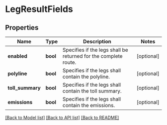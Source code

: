 # LegResultFields

## Properties
Name | Type | Description | Notes
------------ | ------------- | ------------- | -------------
**enabled** | **bool** | Specifies if the legs shall be returned for the complete route. | [optional] 
**polyline** | **bool** | Specifies if the legs shall contain the polyline. | [optional] 
**toll_summary** | **bool** | Specifies if the legs shall contain the toll summary. | [optional] 
**emissions** | **bool** | Specifies if the legs shall contain the emissions. | [optional] 

[[Back to Model list]](../../README.md#documentation-for-models) [[Back to API list]](../../README.md#documentation-for-api-endpoints) [[Back to README]](../../README.md)

